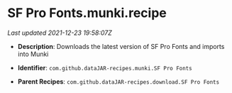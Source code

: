 # SF Pro Fonts.munki.recipe

_Last updated 2021-12-23 19:58:07Z_

- **Description**: Downloads the latest version of SF Pro Fonts and imports into Munki

- **Identifier**: `com.github.dataJAR-recipes.munki.SF Pro Fonts`

- **Parent Recipes**: `com.github.dataJAR-recipes.download.SF Pro Fonts`